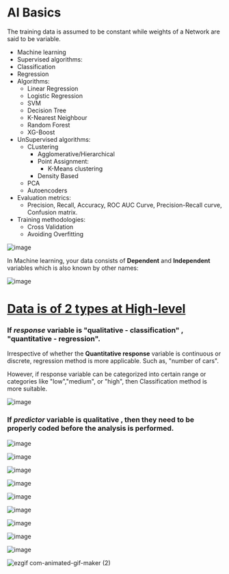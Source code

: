 # AI Basics

The training data is assumed to be constant while weights of a Network are said to be variable.

- Machine learning
- Supervised algorithms:
- Classification
- Regression
- Algorithms:
  - Linear Regression
  - Logistic Regression 
  - SVM
  - Decision Tree
  - K-Nearest Neighbour
  - Random Forest
  - XG-Boost
 - UnSupervised algorithms:
   - CLustering
      - Agglomerative/Hierarchical
      - Point Assignment:
         - K-Means clustering
      - Density Based
   - PCA
   - Autoencoders
  - Evaluation metrics:
     - Precision, Recall, Accuracy, ROC AUC Curve, Precision-Recall curve, Confusion matrix.
  - Training methodologies:
    - Cross Validation
    - Avoiding Overfitting




![image](https://github.com/netgvarun2012/portfolio/assets/93938450/cbd53b8e-3793-416e-959a-47e1b361971a)


In Machine learning, your data consists of **Dependent** and **Independent** variables which is also known by other names:

![image](https://github.com/netgvarun2012/portfolio/assets/93938450/8cfa947c-0725-4171-8847-1497ec7e318c)


# <ins>Data is of 2 types at High-level</ins>

### If *response* variable is "qualitative - classification" , "quantitative - regression".

Irrespective of whether the **Quantitative response** variable is continuous or discrete, regression method is more applicable. Such as, "number of cars". 

However, if response variable can be categorized into certain range or categories like "low","medium", or "high", then Classification method is more suitable.

![image](https://github.com/netgvarun2012/portfolio/assets/93938450/4c7760bf-0706-4337-b6ff-efe05903385d)

### If *predictor* variable is qualitative , then they need to be properly coded before the analysis is performed.

![image](https://github.com/netgvarun2012/portfolio/assets/93938450/dc471ce6-4cd8-40a8-913e-3d357274924b)

![image](https://github.com/netgvarun2012/portfolio/assets/93938450/0d8e98f5-e120-48c6-a6c1-cd5fb79420aa)

![image](https://github.com/netgvarun2012/portfolio/assets/93938450/bb6c6f12-dde2-47cb-9bbe-a2a094004f8a)

![image](https://github.com/netgvarun2012/portfolio/assets/93938450/e156fb63-5a06-41c3-9a46-69be17009ff2)


![image](https://github.com/netgvarun2012/portfolio/assets/93938450/b1f123cc-8e41-46e1-a5a0-8a4ef15a408b)

![image](https://github.com/netgvarun2012/portfolio/assets/93938450/80fe0ee9-79a1-431f-9f12-b0039c60383c)


![image](https://github.com/netgvarun2012/portfolio/assets/93938450/5115d92b-26f7-46df-a0da-f8d4b29ed9b4)

![image](https://github.com/netgvarun2012/portfolio/assets/93938450/901772a5-72b3-4da2-b70f-12d364c0f138)

![image](https://github.com/netgvarun2012/portfolio/assets/93938450/fd9b5499-39ed-4db0-b265-031c8cd22a4e)





![ezgif com-animated-gif-maker (2)](https://github.com/netgvarun2012/portfolio/assets/93938450/f3c10c42-e60a-4397-830f-f5a17edd81a6)

